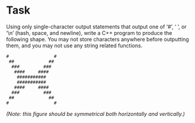 # Task

Using only single-character output statements that output one of ‘#’, ‘ ’, or ‘\n’ (hash, space, and newline), write a C++ program to produce the following shape. You may not store characters anywhere before outputting them, and you may not use any string related functions.

```
#                 #
 ##             ##
  ###         ###
   ####     ####
    ###########
    ###########
   ####     ####
  ###         ###
 ##             ##
#                 #
```

_(Note: this figure should be symmetrical both horizontally and vertically.)_
